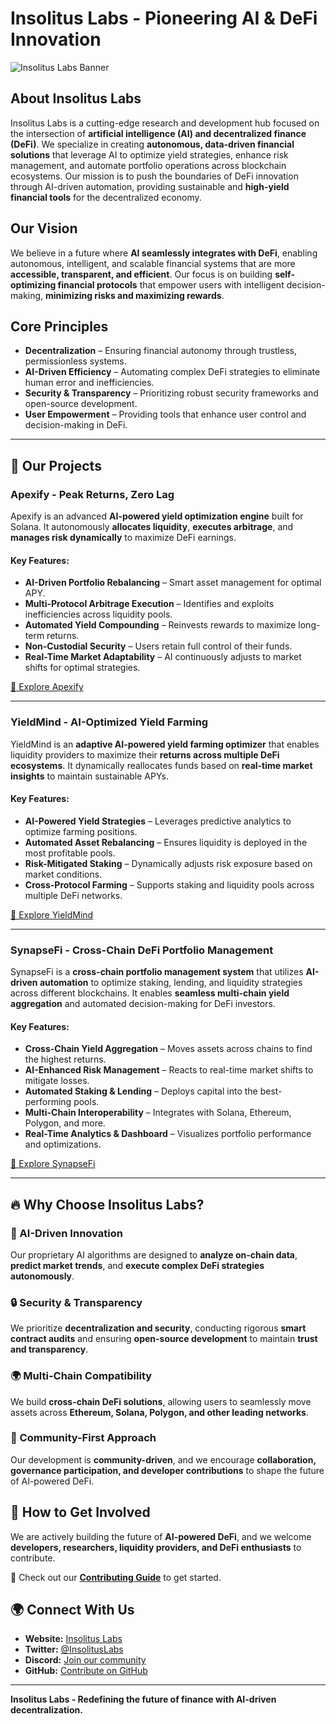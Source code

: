 # Insolitus Labs - Pioneering AI & DeFi Innovation

![Insolitus Labs Banner](https://raw.githubusercontent.com/Insolitus-Labs/.github/refs/heads/profile/main/Banner.png)

## About Insolitus Labs

Insolitus Labs is a cutting-edge research and development hub focused on the intersection of **artificial intelligence (AI) and decentralized finance (DeFi)**. We specialize in creating **autonomous, data-driven financial solutions** that leverage AI to optimize yield strategies, enhance risk management, and automate portfolio operations across blockchain ecosystems. Our mission is to push the boundaries of DeFi innovation through AI-driven automation, providing sustainable and **high-yield financial tools** for the decentralized economy.

## Our Vision

We believe in a future where **AI seamlessly integrates with DeFi**, enabling autonomous, intelligent, and scalable financial systems that are more **accessible, transparent, and efficient**. Our focus is on building **self-optimizing financial protocols** that empower users with intelligent decision-making, **minimizing risks and maximizing rewards**.

## Core Principles
- **Decentralization** – Ensuring financial autonomy through trustless, permissionless systems.
- **AI-Driven Efficiency** – Automating complex DeFi strategies to eliminate human error and inefficiencies.
- **Security & Transparency** – Prioritizing robust security frameworks and open-source development.
- **User Empowerment** – Providing tools that enhance user control and decision-making in DeFi.

---

## 🚀 Our Projects

### **Apexify - Peak Returns, Zero Lag**
Apexify is an advanced **AI-powered yield optimization engine** built for Solana. It autonomously **allocates liquidity**, **executes arbitrage**, and **manages risk dynamically** to maximize DeFi earnings.

#### **Key Features:**
- **AI-Driven Portfolio Rebalancing** – Smart asset management for optimal APY.
- **Multi-Protocol Arbitrage Execution** – Identifies and exploits inefficiencies across liquidity pools.
- **Automated Yield Compounding** – Reinvests rewards to maximize long-term returns.
- **Non-Custodial Security** – Users retain full control of their funds.
- **Real-Time Market Adaptability** – AI continuously adjusts to market shifts for optimal strategies.

[🔗 Explore Apexify](https://github.com/insolitus-labs/apexify)

---

### **YieldMind - AI-Optimized Yield Farming**
YieldMind is an **adaptive AI-powered yield farming optimizer** that enables liquidity providers to maximize their **returns across multiple DeFi ecosystems**. It dynamically reallocates funds based on **real-time market insights** to maintain sustainable APYs.

#### **Key Features:**
- **AI-Powered Yield Strategies** – Leverages predictive analytics to optimize farming positions.
- **Automated Asset Rebalancing** – Ensures liquidity is deployed in the most profitable pools.
- **Risk-Mitigated Staking** – Dynamically adjusts risk exposure based on market conditions.
- **Cross-Protocol Farming** – Supports staking and liquidity pools across multiple DeFi networks.

[🔗 Explore YieldMind](https://github.com/insolitus-labs/yieldmind)

---

### **SynapseFi - Cross-Chain DeFi Portfolio Management**
SynapseFi is a **cross-chain portfolio management system** that utilizes **AI-driven automation** to optimize staking, lending, and liquidity strategies across different blockchains. It enables **seamless multi-chain yield aggregation** and automated decision-making for DeFi investors.

#### **Key Features:**
- **Cross-Chain Yield Aggregation** – Moves assets across chains to find the highest returns.
- **AI-Enhanced Risk Management** – Reacts to real-time market shifts to mitigate losses.
- **Automated Staking & Lending** – Deploys capital into the best-performing pools.
- **Multi-Chain Interoperability** – Integrates with Solana, Ethereum, Polygon, and more.
- **Real-Time Analytics & Dashboard** – Visualizes portfolio performance and optimizations.

[🔗 Explore SynapseFi](https://github.com/insolitus-labs/synapsefi)

---

## 🔥 Why Choose Insolitus Labs?

### **🚀 AI-Driven Innovation**
Our proprietary AI algorithms are designed to **analyze on-chain data**, **predict market trends**, and **execute complex DeFi strategies autonomously**.

### **🔒 Security & Transparency**
We prioritize **decentralization and security**, conducting rigorous **smart contract audits** and ensuring **open-source development** to maintain **trust and transparency**.

### **🌍 Multi-Chain Compatibility**
We build **cross-chain DeFi solutions**, allowing users to seamlessly move assets across **Ethereum, Solana, Polygon, and other leading networks**.

### **👥 Community-First Approach**
Our development is **community-driven**, and we encourage **collaboration, governance participation, and developer contributions** to shape the future of AI-powered DeFi.

## 📢 How to Get Involved

We are actively building the future of **AI-powered DeFi**, and we welcome **developers, researchers, liquidity providers, and DeFi enthusiasts** to contribute.

🔗 Check out our **[Contributing Guide](CONTRIBUTING.md)** to get started.

## 🌍 Connect With Us

- **Website:** [Insolitus Labs](https://insolituslabs.io)
- **Twitter:** [@InsolitusLabs](https://twitter.com/InsolitusLabs)
- **Discord:** [Join our community](https://discord.gg/insolituslabs)
- **GitHub:** [Contribute on GitHub](https://github.com/Insolitus-Labs)

---

**Insolitus Labs - Redefining the future of finance with AI-driven decentralization.**

